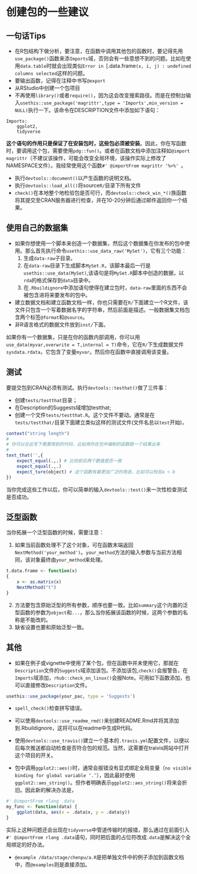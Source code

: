 
# 创建包的一些建议
## 一句话Tips

- 在R包结构下做分析，要注意，在函数中调用其他包的函数时，要记得先用`use_package()`函数来添`Imports`域，否则会有一些意想不到的问题。比如在使用`data.table`时就会出现类似`Error in `[.data.frame`(x, i, j) : undefined columns selected`这样的问题。
- 要输出函数，记得在注释中书写`@export`
- 从RStudio中创建一个包项目
- 不再使用`library()`或者`require()`，因为这会改变搜索路径。而是在控制台输入`usethis::use_package('magrittr',type = 'Imports',min_version = NULL)`执行一下。该命令在DESCRIPTION文件中添加如下语句：
```
Imports:
    ggplot2,
    tidyverse
```

**这个语句的作用只是保证了在安装包时，这些包必须被安装**。因此，你在写函数时，要调用这个包，需要使用`pdg::fun()`。或者在函数文档中添加注释如`@import magrittr`（不建议该操作，可能会改变全局环境，该操作实际上修改了NAMESPACE文件）。我经常使用这个函数`#' @importFrom magrittr '%>%' `。

- 执行`devtools::document()`以产生函数的说明文档。
- 执行`devtools::load_all()`将source`R/`目录下所有文件
- `check()`在本地整个地检验包是否可行，而`devtools::check_win_*()`族函数将其提交至CRAN服务器进行检查，并在10-20分钟后通过邮件返回你一个结果。


## 使用自己的数据集
- 如果你想使用一个脚本来创造一个数据集，然后这个数据集在你发布的包中使用。那么首先执行命令`usethis::use_data_raw('MySet')`，它有三个功能：
    1. 生成`data-raw`子目录。
    2. 在`data-raw`目录下生成脚本`MySet.R`，该脚本最后一行是`usethis::use_data(MySet)`,该语句是将`MySet.R`脚本中创造的数据，以`rda`的格式保存到`data`目录中。
    3. 在`.Rbuildignore`中添加语句使得在建立包时，`data-raw`里面的东西不会被包含进将来要发布的包中。
- 建立数据文档和建立函数文档一样，你也只需要在`R/`下面建立一个R文件，该文件只包含一个写着数据名字的字符串，然后前面是描述。一般数据集文档包含两个标签`@format`和`@source`。
- 非R语言格式的数据文件放到`inst/`下面。

如果你有一个数据集，只是在你的函数内部调用，你可以用`use_data(myvar,overwrite = T,internal = T)`命令，它在`R/`下生成数据文件`sysdata.rdata`，它包含了变量`myvar`。然后你在函数中直接调用该变量。

## 测试
要提交包到CRAN必须有测试。执行`devtools::testhat()`做了三件事：

- 创建`tests/testthat`目录；
- 在Description的Suggests域增加testthat;
- 创建一个文件`tests/testthat.R`。这个文件不要动。通常是在`tests/testthat/`目录下面建立类似这样的测试文件(文件名总以`test`开始)，

```r
context("string length")
#
# 你可以在此写下需要用到的代码，比如用你在包中编制的函数跑一个结果出来
#
text_that('',{
    expect_equal(.,.) # 比较前后两个数值是否一致
    expect_equal(.,.)
    expect_ture(object) # 这个函数有着更加广泛的用途，比如可以检验a < b
})
```
当你完成这些工作以后，你可以简单的输入`devtools::test()`来一次性检查测试是否成功。

## 泛型函数
当你拓展一个泛型函数的时候，需要注意：

1. 如果当前函数处理不了这个对象，可在函数末端返回`NextMethod('your_method')`。`your_method`方法的输入参数与当前方法相同，该对象最终由`your_method`来处理。

```r
t.data.frame <- function(x)
{
    x <- as.matrix(x)
    NextMethod("t")
}
```
2. 方法要包含原始泛型的所有参数，顺序也要一致。比如`summary`这个内置的泛型函数的参数为`object`和`...`，那么当你拓展该函数的时候，这两个参数的名称是不能改的。
3. 缺省设置也要和原始泛型一致。

## 其他

- 如果在例子或vignette中使用了某个包，但在函数中并未使用它，那就在`Description`文件的`Suggests`域添加该包。不添加该包,`check()`会报警告，在`Imports`域添加，`rhub::check_on_linux()`会报Note。可用如下函数添加，也可以直接修改`Description`文件。

```r
usethis::use_package(your_pac, type = 'Suggests')
```

- `spell_check()`检查拼写错误。
- 可以使用`devtools::use_readme_rmd()`来创建README.Rmd并将其添加到.Rbuildignore，这将可以在readme中生成R代码。

- 使用`devtools::use_travis()`建立一个基本的`.travis.yml`配置文件，以便以后每次推送都自动检查是否符合包的规范。当然，这需要在traivis网站中打开这个项目的开关。
- 包中调用`ggplot2::aes()`时，通常会报错没有显式绑定全局变量（`no visible binding for global variable ‘.’`），因此最好使用`ggplot2::aes_string()`。但作者明确表示`ggplot2::aes_string()`将来会折旧。因此新的解决办法是，

```r
#' @importFrom rlang .data
my_func <- function(data) {
    ggplot(data, aes(x = .data$x, y = .data$y))
}
```
实际上这种问题还会出现在`tidyverse`中管道传输时的报错，那么通过在前面引入`#' @importFrom rlang .data`语句，同时把后面的占位符改成`.data`是解决这个全局绑定的好办法。

- `@example /data/stage/chenpu/a.R`是把单独文件中的例子添加到函数文档中，而`@examples`则是直接添加。




